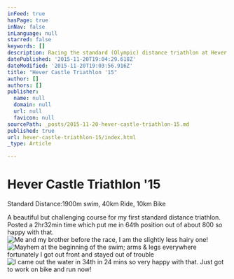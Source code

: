 ```yaml
---
inFeed: true
hasPage: true
inNav: false
inLanguage: null
starred: false
keywords: []
description: Racing the standard (Olympic) distance triathlon at Hever Castle.
datePublished: '2015-11-20T19:04:29.618Z'
dateModified: '2015-11-20T19:03:56.916Z'
title: "Hever Castle Triathlon '15"
author: []
authors: []
publisher:
  name: null
  domain: null
  url: null
  favicon: null
sourcePath: _posts/2015-11-20-hever-castle-triathlon-15.md
published: true
url: hever-castle-triathlon-15/index.html
_type: Article

---
```

# Hever Castle Triathlon '15

Standard Distance:1900m swim, 40km Ride, 10km Bike

A beautiful but challenging course for my first standard distance triathlon. Posted a 2hr32min time which put me in 64th position out of about 800 so happy with that.
![Me and my brother before the race, I am the slightly less hairy one!](https://the-grid-user-content.s3-us-west-2.amazonaws.com/39c0416d-0836-4b02-8f98-08a88dda0220.jpg)
![Mayhem at the beginning of the swim; arms & legs everywhere fortunately I got out front and stayed out of trouble](https://the-grid-user-content.s3-us-west-2.amazonaws.com/3a152f63-fbfd-46f6-a189-85b8a0972b0e.jpg)
![I came out the water in 34th in 24 mins so very happy with that. Just got to work on bike and run now!](https://the-grid-user-content.s3-us-west-2.amazonaws.com/e51da7a5-4275-4bc0-919b-d4c39a9c6f63.jpg)